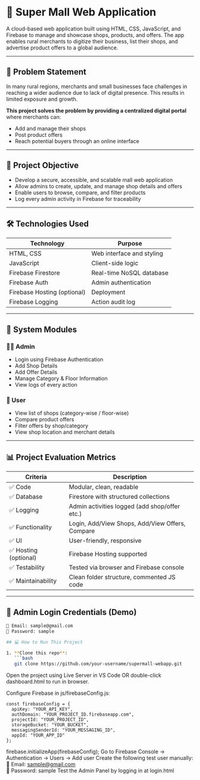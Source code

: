 # 🏬 Super Mall Web Application

A cloud-based web application built using HTML, CSS, JavaScript, and Firebase to manage and showcase shops, products, and offers. The app enables rural merchants to digitize their business, list their shops, and advertise product offers to a global audience.

---

## 📖 Problem Statement

In many rural regions, merchants and small businesses face challenges in reaching a wider audience due to lack of digital presence. This results in limited exposure and growth.

**This project solves the problem by providing a centralized digital portal** where merchants can:
- Add and manage their shops
- Post product offers
- Reach potential buyers through an online interface

---

## 🎯 Project Objective

- Develop a secure, accessible, and scalable mall web application
- Allow admins to create, update, and manage shop details and offers
- Enable users to browse, compare, and filter products
- Log every admin activity in Firebase for traceability

---

## 🛠️ Technologies Used

| Technology | Purpose |
|------------|---------|
| HTML, CSS  | Web interface and styling |
| JavaScript | Client-side logic |
| Firebase Firestore | Real-time NoSQL database |
| Firebase Auth | Admin authentication |
| Firebase Hosting (optional) | Deployment |
| Firebase Logging | Action audit log |

---

## 🧩 System Modules

### 👨‍💼 Admin
- Login using Firebase Authentication
- Add Shop Details
- Add Offer Details
- Manage Category & Floor Information
- View logs of every action

### 👥 User
- View list of shops (category-wise / floor-wise)
- Compare product offers
- Filter offers by shop/category
- View shop location and merchant details

---

## 📊 Project Evaluation Metrics

| Criteria            | Description |
|---------------------|-------------|
| ✅ Code             | Modular, clean, readable |
| ✅ Database         | Firestore with structured collections |
| ✅ Logging          | Admin activities logged (add shop/offer etc.) |
| ✅ Functionality    | Login, Add/View Shops, Add/View Offers, Compare |
| ✅ UI               | User-friendly, responsive |
| ✅ Hosting (optional) | Firebase Hosting supported |
| ✅ Testability      | Tested via browser and Firebase console |
| ✅ Maintainability  | Clean folder structure, commented JS code |

---

## 🔐 Admin Login Credentials (Demo)

```bash
📧 Email: sample@gmail.com  
🔑 Password: sample

## 💻 How to Run This Project

1. **Clone this repo**:
   ```bash
   git clone https://github.com/your-username/supermall-webapp.git
```
Open the project using Live Server in VS Code
OR double-click dashboard.html to run in browser.

Configure Firebase in js/firebaseConfig.js:
```
const firebaseConfig = {
  apiKey: "YOUR_API_KEY",
  authDomain: "YOUR_PROJECT_ID.firebaseapp.com",
  projectId: "YOUR_PROJECT_ID",
  storageBucket: "YOUR_BUCKET",
  messagingSenderId: "YOUR_MESSAGING_ID",
  appId: "YOUR_APP_ID"
};
```
firebase.initializeApp(firebaseConfig);
Go to Firebase Console → Authentication → Users → Add user
Create the following test user manually:
📧 Email: sample@gmail.com  
🔑 Password: sample
Test the Admin Panel by logging in at login.html


